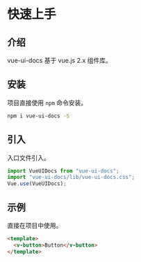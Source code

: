 # 快速上手

## 介绍

vue-ui-docs 基于 vue.js 2.x 组件库。

## 安装

项目直接使用 `npm` 命令安装。

```bash
npm i vue-ui-docs -S
```

## 引入

入口文件引入。

```javascript
import VueUIDocs from "vue-ui-docs";
import "vue-ui-docs/lib/vue-ui-docs.css";
Vue.use(VueUIDocs);
```

## 示例

直接在项目中使用。

```html
<template>
  <v-button>Button</v-button>
</template>
```
